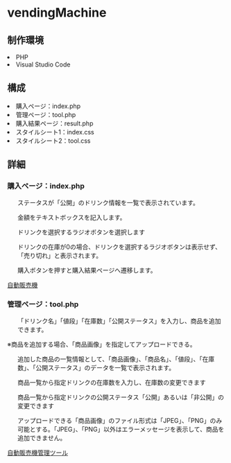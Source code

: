 # vendingMachine

<h2>制作環境</h2>
<li>PHP</li>
<li>Visual Studio Code</li>

<h2>構成</h2>
<li>購入ページ：index.php</li>
<li>管理ページ：tool.php</li>
<li>購入結果ページ：result.php</li>
<li>スタイルシート1：index.css</li>
<li>スタイルシート2：tool.css</li>

<h2>詳細</h2>

<h3>購入ページ：index.php</h3>
<ol>ステータスが「公開」のドリンク情報を一覧で表示されています。</ol>
<ol>金額をテキストボックスを記入します。</ol>
<ol>ドリンクを選択するラジオボタンを選択します</ol>
<ol>ドリンクの在庫が0の場合、ドリンクを選択するラジオボタンは表示せず、「売り切れ」と表示されます。</ol>
<ol>購入ボタンを押すと購入結果ページへ遷移します。</ol>
<p><a href="http://codecamp22349.lesson7.codecamp.jp//php/21/php/index.php" target="_blank">自動販売機</a></p>

<h3>管理ページ：tool.php</h3>
<ol>「ドリンク名」「値段」「在庫数」「公開ステータス」を入力し、商品を追加できます。</ol>
<p>※商品を追加する場合、「商品画像」を指定してアップロードできる。</p>
<ol>追加した商品の一覧情報として、「商品画像」、「商品名」、「値段」、「在庫数」、「公開ステータス」のデータを一覧で表示されます。</ol>
<ol>商品一覧から指定ドリンクの在庫数を入力し、在庫数の変更できます</ol>
<ol>商品一覧から指定ドリンクの公開ステータス「公開」あるいは「非公開」の変更できます</ol>
<ol>アップロードできる「商品画像」のファイル形式は「JPEG」、「PNG」のみ可能とする。「JPEG」、「PNG」以外はエラーメッセージを表示して、商品を追加できません。</ol>
<p><a href="http://codecamp22349.lesson7.codecamp.jp//php/21/php/tool.php" target="_blank">自動販売機管理ツール</a></p>
